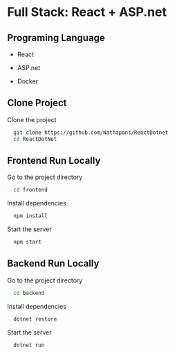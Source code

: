 
# Full Stack: React + ASP.net



## Programing Language

 - React

 - ASP.net

 - Docker


## Clone Project
Clone the project

```bash
  git clone https://github.com/Nathapons/ReactDotnet
  cd ReactDotNet
```



## Frontend Run Locally

Go to the project directory

```bash
  cd frontend
```

Install dependencies

```bash
  npm install
```

Start the server

```bash
  npm start
```


## Backend Run Locally

Go to the project directory

```bash
  cd backend
```

Install dependencies

```bash
  dotnet restore
```

Start the server

```bash
  dotnet run
```

